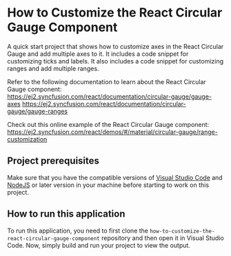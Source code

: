 # How to Customize the React Circular Gauge Component

A quick start project that shows how to customize axes in the React Circular Gauge and add multiple axes to it. It includes a code snippet for customizing ticks and labels. It also includes a code snippet for customizing ranges and add multiple ranges.
 
Refer to the following documentation to learn about the React Circular Gauge component: 
https://ej2.syncfusion.com/react/documentation/circular-gauge/gauge-axes
https://ej2.syncfusion.com/react/documentation/circular-gauge/gauge-ranges

Check out this online example of the React Circular Gauge component:
https://ej2.syncfusion.com/react/demos/#/material/circular-gauge/range-customization

## Project prerequisites
Make sure that you have the compatible versions of [Visual Studio Code](https://code.visualstudio.com/download ) and [NodeJS](https://nodejs.org/en/download) or later version in your machine before starting to work on this project.

## How to run this application
To run this application, you need to first clone the `how-to-customize-the-react-circular-gauge-component` repository and then open it in Visual Studio Code. Now, simply build and run your project to view the output.